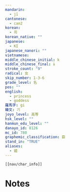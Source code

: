 ```yaml
---
mandarin:
  - jī
cantonese:
  - can2
korean:
  - 희
korean_native: ""
japanese:
  - KI
japanese_nanori: ""
vietnamese:
middle_chinese_initial: k
middle_chinese_final: ɨ
stroke_count: "9"
radical: 女
skip_number: 1-3-6
grade_level: 名
pos: ""
english:
  - princess
  - goddess
羅馬字: gi
韓文: 기
joyo_level: 高等
hsk_level: ""
hanmun_edu_level: ""
danayo_id: 8126
mc_id: 780
graphemic_classification: 臣
stand_in: "TRUE"
aliases:
  - 姬
---
```

```meta-bind-embed
[[nav/char_info]]
```

# Notes
